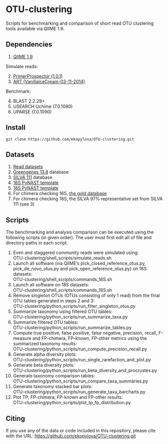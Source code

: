 OTU-clustering
==============

Scripts for benchmarking and comparison of short read OTU clustering tools available via QIIME 1.9.

Dependencies
------------

1. [QIIME 1.9](https://github.com/biocore/qiime/releases/tag/1.9.0)

Simulate reads:

2. [PrimerProspector (1.0.1)](http://pprospector.sourceforge.net)
3. [ART (VanillaIceCream-03-11-2014)](http://www.niehs.nih.gov/research/resources/software/biostatistics/art/)

Benchmark:

4. BLAST 2.2.29+
5. USEARCH Uchime (7.0.1090)
6. UPARSE (7.0.1090)

Install
-------

    git clone https://github.com/ekopylova/OTU-clustering.git

Datasets
--------

1. [Read datasets](ftp.microbio.me/pub/supplemental_otu_clustering_datasets.tar.gz)
2. [Greengenes 13.8](ftp.greengenes.microbio.me/greengenes_release/gg_13_5/gg_13_8_otus.tar.gz) database
3. [SILVA 111](ftp.microbio.me/pub/QIIME_nonstandard_referencedb/Silva_111.tgz) database
4. [16S PyNAST template](http://greengenes.lbl.gov/Download/Sequence_Data/Fasta_data_files/core_set_aligned.fasta.imputed)
5. [18S PyNAST template](ftp.microbio.me/pub/core_Silva119_alignment.fna.gz)
6. For chimera checking 16S, [the gold database](http://drive5.com/uchime/uchime_download.html)
7. For chimera checking 18S, the SILVA 97% representative set from SILVA 111 (see 3)

Scripts
-------

The benchmarking and analysis comparison can be executed using the following scripts (in given order).
The user must first edit all of file and directory paths in each script. 

1.  Even and staggered community reads were simulated using:<br/>
OTU-clustering/shell_scripts/simulate_reads.sh
2.  Launch all software (via QIIME’s pick_closed_reference_otus.py, pick_de_novo_otus.py and pick_open_reference_otus.py) on 16S datasets:<br/>
OTU-clustering/shell_scripts/commands_16S.sh
3.  Launch all software on 18S datasets:<br/>
OTU-clustering/shell_scripts/commands_18S.sh
4.  Remove singleton OTUs (OTUs consisting of only 1 read) from the final OTU tables generated in steps 2 and 3:<br/>
OTU-clustering/python_scripts/run_filter_singleton_otus.py
5.  Summarize taxonomy using filtered OTU tables:<br/>
OTU-clustering/python_scripts/run_summarize_taxa.py
6.  Summarize filtered OTU tables:<br/>
OTU-clustering/python_scripts/run_summarize_tables.py
7.  Compute true positive, false positive, false negative, precision, recall, F-measure and FP-chimera, FP-known, FP-other metrics using the summarized taxonomy results:<br/>
OTU-clustering/python_scripts/run_compute_precision_recall.py
8.  Generate alpha diversity plots:<br/>
OTU-clustering/python_scripts/run_single_rarefaction_and_plot.py
9.  Generate beta diversity plots:<br/>
OTU-clustering/python_scripts/run_beta_diversity_and_procrustes.py
10. Generate taxonomy comparison tables:<br/>
OTU-clustering/python_scripts/run_compare_taxa_summaries.py
11. Generate taxonomy stacked bar plots:<br/>
OTU-clustering/python_scripts/run_generate_taxa_barcharts.py
12. Plot TP, FP-chimera, FP-known and FP-other results:<br/>
OTU-clustering/python_scripts/plot_tp_fp_distribution.py

Citing
------

If you use any of the data or code included in this repository, please cite with the URL: https://github.com/ekopylova/OTU-clustering.git 
